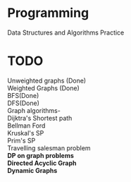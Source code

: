 # Programming
Data Structures and Algorithms Practice

# TODO
Unweighted graphs (Done)    
Weighted Graphs (Done)  
BFS(Done)  
DFS(Done)  
Graph algorithms-  
  Dijktra's Shortest path  
  Bellman Ford  
  Kruskal's SP  
  Prim's SP  
  Travelling salesman problem  
**DP on graph problems**  
**Directed Acyclic Graph**  
**Dynamic Graphs**  
